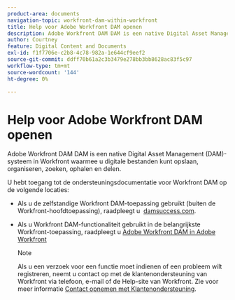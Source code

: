 ```yaml
---
product-area: documents
navigation-topic: workfront-dam-within-workfront
title: Help voor Adobe Workfront DAM openen
description: Adobe Workfront DAM DAM is een native Digital Asset Management (DAM)-systeem in Workfront waarmee u digitale bestanden kunt opslaan, organiseren, zoeken, ophalen en delen.
author: Courtney
feature: Digital Content and Documents
exl-id: f1f7706e-c2b8-4c78-982a-1e644cf9eef2
source-git-commit: ddff70b61a2c3b3479e278bb3bb8628ac83f5c97
workflow-type: tm+mt
source-wordcount: '144'
ht-degree: 0%

---
```


# Help voor Adobe Workfront DAM openen

Adobe Workfront DAM DAM is een native Digital Asset Management (DAM)-systeem in Workfront waarmee u digitale bestanden kunt opslaan, organiseren, zoeken, ophalen en delen.

U hebt toegang tot de ondersteuningsdocumentatie voor Workfront DAM op de volgende locaties:

* Als u de zelfstandige Workfront DAM-toepassing gebruikt (buiten de Workfront-hoofdtoepassing), raadpleegt u  [damsuccess.com](https://www.damsuccess.com).
* Als u Workfront DAM-functionaliteit gebruikt in de belangrijkste Workfront-toepassing, raadpleegt u [Adobe Workfront DAM in Adobe Workfront](../../documents/workfront-dam-within-workfront/workfront-dam-in-workfrontt.md)

  >[!NOTE]
  >
  >Als u een verzoek voor een functie moet indienen of een probleem wilt registreren, neemt u contact op met de klantenondersteuning van Workfront via telefoon, e-mail of de Help-site van Workfront. Zie voor meer informatie [Contact opnemen met Klantenondersteuning](../../workfront-basics/tips-tricks-and-troubleshooting/contact-customer-support.md).
